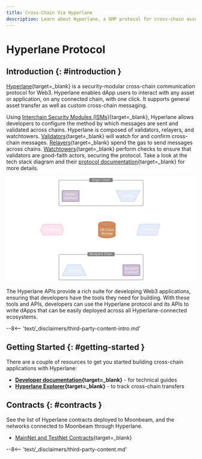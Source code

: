 ```yaml
---
title: Cross-Chain Via Hyperlane
description: Learn about Hyperlane, a GMP protocol for cross-chain asset transfers, and how to get started building cross-chain applications with Hyperlane on Moonbeam.
---
```


# Hyperlane Protocol

## Introduction {: #introduction }

[Hyperlane](https://hyperlane.xyz){target=\_blank} is a security-modular cross-chain communication protocol for Web3. Hyperlane enables dApp users to interact with any asset or application, on any connected chain, with one click. It supports general asset transfer as well as custom cross-chain messaging.  

Using [Interchain Security Modules (ISMs)](https://docs.hyperlane.xyz/docs/protocol/ISM/modular-security){target=\_blank}, Hyperlane allows developers to configure the method by which messages are sent and validated across chains. Hyperlane is composed of validators, relayers, and watchtowers. [Validators](https://docs.hyperlane.xyz/docs/protocol/agents/validators){target=\_blank} will watch for and confirm cross-chain messages. [Relayers](https://docs.hyperlane.xyz/docs/protocol/agents/relayer){target=\_blank} spend the gas to send messages across chains. [Watchtowers](https://docs.hyperlane.xyz/docs/protocol/agents/watchtowers){target=\_blank} perform checks to ensure that validators are good-faith actors, securing the protocol. Take a look at the tech stack diagram and their [protocol documentation](https://docs.hyperlane.xyz/docs/protocol/protocol-overview){target=\_blank} for more details.

![Hyperlane Technology Stack diagram](/images/builders/interoperability/protocols/hyperlane/hyperlane-1.webp)

The Hyperlane APIs provide a rich suite for developing Web3 applications, ensuring that developers have the tools they need for building. With these tools and APIs, developers can use the Hyperlane protocol and its APIs to write dApps that can be easily deployed across all Hyperlane-connected ecosystems.

--8<-- 'text/_disclaimers/third-party-content-intro.md'

## Getting Started {: #getting-started }

There are a couple of resources to get you started building cross-chain applications with Hyperlane:

- **[Developer documentation](https://docs.hyperlane.xyz/docs/intro){target=\_blank}** - for technical guides
- **[Hyperlane Explorer](https://explorer.hyperlane.xyz/){target=\_blank}** - to track cross-chain transfers

## Contracts {: #contracts }

See the list of Hyperlane contracts deployed to Moonbeam, and the networks connected to Moonbeam through Hyperlane.

- [MainNet and TestNet Contracts](https://docs.hyperlane.xyz/docs/reference/contract-addresses){target=\_blank}

--8<-- 'text/_disclaimers/third-party-content.md'